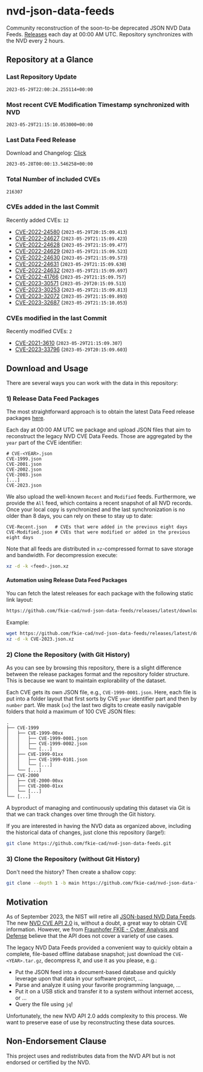 # nvd-json-data-feeds

Community reconstruction of the soon-to-be deprecated JSON NVD Data Feeds. 
[Releases](https://github.com/fkie-cad/nvd-json-data-feeds/releases/latest) each day at 00:00 AM UTC.
Repository synchronizes with the NVD every 2 hours.

## Repository at a Glance

### Last Repository Update

```plain
2023-05-29T22:00:24.255114+00:00
```

### Most recent CVE Modification Timestamp synchronized with NVD

```plain
2023-05-29T21:15:10.053000+00:00
```

### Last Data Feed Release

Download and Changelog: [Click](https://github.com/fkie-cad/nvd-json-data-feeds/releases/latest)

```plain
2023-05-28T00:00:13.546258+00:00
```

### Total Number of included CVEs

```plain
216307
```

### CVEs added in the last Commit

Recently added CVEs: `12`

* [CVE-2022-24580](CVE-2022/CVE-2022-245xx/CVE-2022-24580.json) (`2023-05-29T20:15:09.413`)
* [CVE-2022-24627](CVE-2022/CVE-2022-246xx/CVE-2022-24627.json) (`2023-05-29T21:15:09.423`)
* [CVE-2022-24628](CVE-2022/CVE-2022-246xx/CVE-2022-24628.json) (`2023-05-29T21:15:09.477`)
* [CVE-2022-24629](CVE-2022/CVE-2022-246xx/CVE-2022-24629.json) (`2023-05-29T21:15:09.523`)
* [CVE-2022-24630](CVE-2022/CVE-2022-246xx/CVE-2022-24630.json) (`2023-05-29T21:15:09.573`)
* [CVE-2022-24631](CVE-2022/CVE-2022-246xx/CVE-2022-24631.json) (`2023-05-29T21:15:09.630`)
* [CVE-2022-24632](CVE-2022/CVE-2022-246xx/CVE-2022-24632.json) (`2023-05-29T21:15:09.697`)
* [CVE-2022-41766](CVE-2022/CVE-2022-417xx/CVE-2022-41766.json) (`2023-05-29T21:15:09.757`)
* [CVE-2023-30571](CVE-2023/CVE-2023-305xx/CVE-2023-30571.json) (`2023-05-29T20:15:09.513`)
* [CVE-2023-30253](CVE-2023/CVE-2023-302xx/CVE-2023-30253.json) (`2023-05-29T21:15:09.813`)
* [CVE-2023-32072](CVE-2023/CVE-2023-320xx/CVE-2023-32072.json) (`2023-05-29T21:15:09.893`)
* [CVE-2023-32687](CVE-2023/CVE-2023-326xx/CVE-2023-32687.json) (`2023-05-29T21:15:10.053`)


### CVEs modified in the last Commit

Recently modified CVEs: `2`

* [CVE-2021-3610](CVE-2021/CVE-2021-36xx/CVE-2021-3610.json) (`2023-05-29T21:15:09.307`)
* [CVE-2023-33796](CVE-2023/CVE-2023-337xx/CVE-2023-33796.json) (`2023-05-29T20:15:09.603`)


## Download and Usage

There are several ways you can work with the data in this repository:

### 1) Release Data Feed Packages

The most straightforward approach is to obtain the latest Data Feed release packages [here](https://github.com/fkie-cad/nvd-json-data-feeds/releases/latest).

Each day at 00:00 AM UTC we package and upload JSON files that aim to reconstruct the legacy NVD CVE Data Feeds.
Those are aggregated by the `year` part of the CVE identifier:

```
# CVE-<YEAR>.json
CVE-1999.json
CVE-2001.json
CVE-2002.json
CVE-2003.json
[...]
CVE-2023.json
```

We also upload the well-known `Recent` and `Modified` feeds.
Furthermore, we provide the `All` feed, which contains a recent snapshot of all NVD records.
Once your local copy is synchronized and the last synchronization is no older than 8 days, you can rely on these to stay up to date:

```plain
CVE-Recent.json   # CVEs that were added in the previous eight days
CVE-Modified.json # CVEs that were modified or added in the previous eight days
```

Note that all feeds are distributed in `xz`-compressed format to save storage and bandwidth.
For decompression execute:

```sh
xz -d -k <feed>.json.xz
```


#### Automation using Release Data Feed Packages

You can fetch the latest releases for each package with the following static link layout:

```sh
https://github.com/fkie-cad/nvd-json-data-feeds/releases/latest/download/CVE-<YEAR>.json.xz
```

Example:

```sh
wget https://github.com/fkie-cad/nvd-json-data-feeds/releases/latest/download/CVE-2023.json.xz
xz -d -k CVE-2023.json.xz
```

### 2) Clone the Repository (with Git History)

As you can see by browsing this repository, there is a slight difference between the release packages format and the repository folder structure.
This is because we want to maintain explorability of the dataset.

Each CVE gets its own JSON file, e.g., `CVE-1999-0001.json`.
Here, each file is put into a folder layout that first sorts by CVE `year` identifier part and then by `number` part.
We mask (`xx`) the last two digits to create easily navigable folders that hold a maximum of 100 CVE JSON files:

```plain
.
├── CVE-1999
│   ├── CVE-1999-00xx
│   │   ├── CVE-1999-0001.json
│   │   ├── CVE-1999-0002.json
│   │   └── [...]
│   ├── CVE-1999-01xx
│   │   ├── CVE-1999-0101.json
│   │   └── [...]
│   └── [...]
├── CVE-2000
│   ├── CVE-2000-00xx
│   ├── CVE-2000-01xx
│   └── [...]
└── [...]
```

A byproduct of managing and continuously updating this dataset via Git is that we can track changes over time through the Git history.

If you are interested in having the NVD data as organized above, including the historical data of changes, just clone this repository (large!):

```sh
git clone https://github.com/fkie-cad/nvd-json-data-feeds.git
```

### 3) Clone the Repository (without Git History)

Don't need the history? Then create a shallow copy:

```sh
git clone --depth 1 -b main https://github.com/fkie-cad/nvd-json-data-feeds.git
```

## Motivation

As of September 2023, the NIST will retire all [JSON-based NVD Data Feeds](https://nvd.nist.gov/vuln/data-feeds#divRetirementBanner-1).
The new [NVD CVE API 2.0](https://nvd.nist.gov/developers/vulnerabilities) is, without a doubt, a great way to obtain CVE information.
However, we from [Fraunhofer FKIE - Cyber Analysis and Defense](https://www.fkie.fraunhofer.de/en/departments/cad.html) believe that the API does not cover a variety of use cases.

The legacy NVD Data Feeds provided a convenient way to quickly obtain a complete, file-based offline database snapshot; just download the `CVE-<YEAR>.tar.gz`, decompress it, and use it as you please, e.g.:

* Put the JSON feed into a document-based database and quickly leverage upon that data in your software project, ...
* Parse and analyze it using your favorite programming language, ...
* Put it on a USB stick and transfer it to a system without internet access, or ...
* Query the file using `jq`!

Unfortunately, the new NVD API 2.0 adds complexity to this process.
We want to preserve ease of use by reconstructing these data sources.

## Non-Endorsement Clause

This project uses and redistributes data from the NVD API but is not endorsed or certified by the NVD.